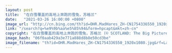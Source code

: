 ```yaml
---
layout: post
title:  "在白雪覆盖的高地上奔跑的雪兔，苏格兰"
date:   "2021-03-26 16:00:00 +0800"
image_url: "http://cn.bing.com/th?id=OHR.MadHares_ZH-CN1754336550_1920x1080.jpg&rf=LaDigue_1920x1080.jpg&pid=hp"
link: "/search?q=%e9%9b%aa%e5%85%94&form=hpcapt&mkt=zh-cn"
copyright: "在白雪覆盖的高地上奔跑的雪兔，苏格兰 (© SCOTLAND: The Big Picture/Minden Pictures)"
image_hash: "06f0aab429a3e771a888d8b8e50cd3be"
image_filename: "th?id=OHR.MadHares_ZH-CN1754336550_1920x1080.jpg&rf=LaDigue_1920x1080.jpg&pid=hp"
---
```

